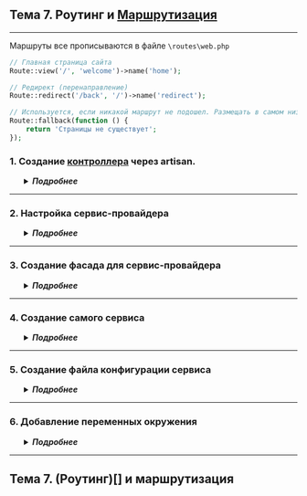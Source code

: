 <style>
  details {
    margin-left: 20px;
    padding: 0 5px;
  }
  summary {
    font-weight: bold;
    font-style: italic;
    cursor: pointer;
  }
</style>

## Тема 7. Роутинг и [Маршрутизация](https://laravel.su/docs/11.x/routing)

---
Маршруты все прописываются в файле `\routes\web.php`
```php
// Главная страница сайта
Route::view('/', 'welcome')->name('home');

// Редирект (перенаправление)
Route::redirect('/back', '/')->name('redirect');

// Используется, если никакой маршрут не подошел. Размещать в самом низу
Route::fallback(function () {
    return 'Страницы не существует';
});
```















### 1. Создание [контроллера](https://laravel.su/docs/11.x/controllers) через artisan. 
<details>
<summary>Подробнее</summary>

Сервис-провайдер создается через командную строку командой

```apacheconf 
php artisan make:controller UserController
```

При создании провайдер сразу регистрируется в файле `..\bootstrap\providers.php`

</details>

---
### 2. Настройка сервис-провайдера
<details>
<summary>Подробнее</summary>

При создании сервис-провайдер TestServiceProvider сохраняется по пути `\app\Providers\TestServiceProvider.php`

```php
<?php

namespace App\Providers;

use App\Services\Test;use Illuminate\Support\ServiceProvider;

class TestServiceProvider extends ServiceProvider
{
    public function register(): void
    {
        $this->app->bind('test', function ($app) {
           return new Test(config('test'));
        });
    }

    public function boot(): void
    {
    }
}
```
</details>

---
### 3. Создание фасада для сервис-провайдера
<details>
<summary>Подробнее</summary>

Фасад создается вручную по пути `\app\Facades\TestFacade.php`

```php
<?php

namespace App\Facades;

use Illuminate\Support\Facades\Facade;

class TestFacade extends Facade
{
    public static function getFacadeAccessor()
    {
        return 'test'; // Это должно соответствовать ключу, указанному в bind()
    }
}
```
далее его нужно зарегистрировать в файле `\config\app.php`

```php
    'aliases' => [
        // Другие алиасы...

        'Test' => \App\Facades\TestFacade::class,
    ],
```
</details>

---
### 4. Создание самого сервиса
<details>
<summary>Подробнее</summary>

Создаем пользовательский сервис (класс Test) по адресу `\app\Services\Test\Test.php`

```php
<?php

namespace App\Services\Test;

class Test
{
    public function __construct(
        protected array $config = [],
    ) {}

    public function config(string $key)
    {
        return $this->config[$key] ?? null;
    }
}
```
</details>

---
### 5. Создание файла конфигурации сервиса
<details>
<summary>Подробнее</summary>

Файл конфигурации создается (при необходимости) по адресу `\config\test.php`

```php
<?php

return [
    'first' => env('EXAMPLE_FIRST', 'empty'),   # переменная окружения
    'second' => env('EXAMPLE_SECOND', 'empty'), # переменная окружения
];
```
</details>

---
### 6. Добавление переменных окружения
<details>
<summary>Подробнее</summary>

Переменные окружения добавляются в файлы `.env` и в `.env.example` по адресу `\config\test.php`

```apacheconf
TEST_FIRST=KONSTANTIN
TEST_SECOND=IVANOV
```
</details>

---

## Тема 7. (Роутинг)[] и маршрутизация
